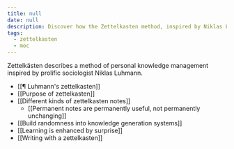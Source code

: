 ```yaml
---
title: null
date: null
description: Discover how the Zettelkasten method, inspired by Niklas Luhmann, enhances personal knowledge management and learning through organized notes and creative surprise.
tags:
  - zettelkasten
  - moc
---
```


Zettelkästen describes a method of personal knowledge management inspired by prolific sociologist Niklas Luhmann.

-   [[¶ Luhmann's zettelkasten]]
-   [[Purpose of zettelkasten]]
-   [[Different kinds of zettelkasten notes]]
	-   [[Permanent notes are permanently useful, not permanently unchanging]]
-   [[Build randomness into knowledge generation systems]]
-   [[Learning is enhanced by surprise]]
-   [[Writing with a zettelkasten]]

